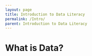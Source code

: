 ```yaml
---
layout: page
title: Introduction to Data Literacy
permalink: /Intro/
parent: Introduction to Data Literacy
---
```


# What is Data?